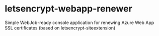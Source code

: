 # letsencrypt-webapp-renewer
Simple WebJob-ready console application for renewing Azure Web App SSL certificates (based on letsencrypt-siteextension)
